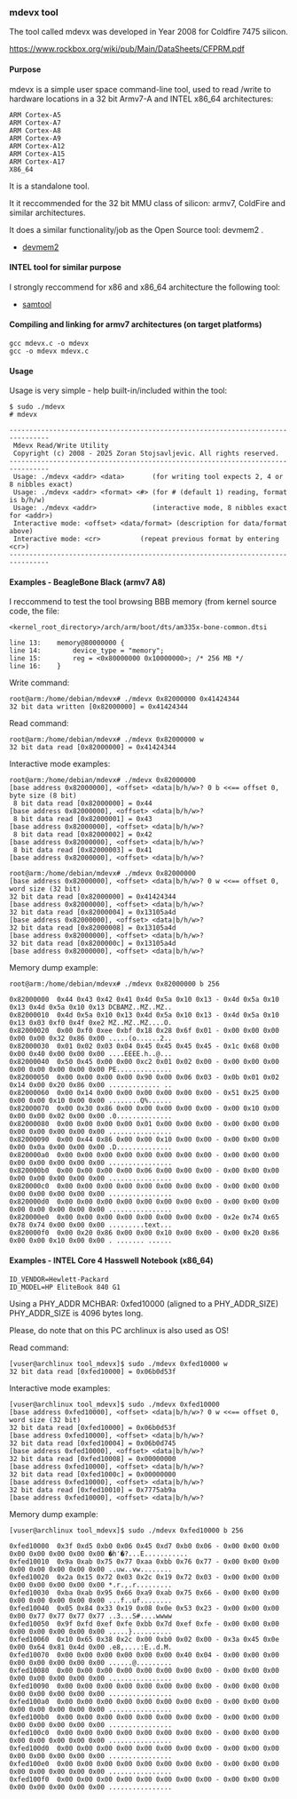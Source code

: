 ### mdevx tool

The tool called mdevx was developed in Year 2008 for Coldfire
7475 silicon.

https://www.rockbox.org/wiki/pub/Main/DataSheets/CFPRM.pdf

#### Purpose

mdevx is a simple user space command-line tool, used to read
/write to hardware locations in a 32 bit Armv7-A and INTEL
x86_64 architectures:

	ARM Cortex-A5
	ARM Cortex-A7
	ARM Cortex-A8
	ARM Cortex-A9
	ARM Cortex-A12
	ARM Cortex-A15
	ARM Cortex-A17
	X86_64

It is a standalone tool.

It it reccommended for the 32 bit MMU class of silicon: armv7,
ColdFire and similar architectures.

It does a similar functionality/job as the Open Source tool:
devmem2 .

* [devmem2](https://github.com/hackndev/tools/blob/master/devmem2.c)

#### INTEL tool for similar purpose

I strongly reccommend for x86 and x86_64 architecture the
following tool:

* [samtool](https://github.com/Intel-ADSC/samtool)

#### Compiling and linking for armv7 architectures (on target platforms)

	gcc mdevx.c -o mdevx
	gcc -o mdevx mdevx.c

#### Usage

Usage is very simple - help built-in/included within the tool:

	$ sudo ./mdevx
	# mdevx

	--------------------------------------------------------------------------------
	 Mdevx Read/Write Utility
	 Copyright (c) 2008 - 2025 Zoran Stojsavljevic. All rights reserved.
	--------------------------------------------------------------------------------
	 Usage: ./mdevx <addr> <data>       (for writing tool expects 2, 4 or 8 nibbles exact)
	 Usage: ./mdevx <addr> <format> <#> (for # (default 1) reading, format is b/h/w)
	 Usage: ./mdevx <addr>              (interactive mode, 8 nibbles exact for <addr>)
	 Interactive mode: <offset> <data/format> (description for data/format above)
	 Interactive mode: <cr>          (repeat previous format by entering <cr>)
	--------------------------------------------------------------------------------

#### Examples - BeagleBone Black (armv7 A8)

I reccommend to test the tool browsing BBB memory (from kernel
source code, the file:

	<kernel_root_directory>/arch/arm/boot/dts/am335x-bone-common.dtsi

	line 13:	memory@80000000 {
	line 14:		device_type = "memory";
	line 15:		reg = <0x80000000 0x10000000>; /* 256 MB */
	line 16:	}

Write command:

	root@arm:/home/debian/mdevx# ./mdevx 0x82000000 0x41424344
	32 bit data written [0x82000000] = 0x41424344

Read command:

	root@arm:/home/debian/mdevx# ./mdevx 0x82000000 w
	32 bit data read [0x82000000] = 0x41424344

Interactive mode examples:

	root@arm:/home/debian/mdevx# ./mdevx 0x82000000
	[base address 0x82000000], <offset> <data|b/h/w>? 0 b <<== offset 0, byte size (8 bit)
	 8 bit data read [0x82000000] = 0x44
	[base address 0x82000000], <offset> <data|b/h/w>?
	 8 bit data read [0x82000001] = 0x43
	[base address 0x82000000], <offset> <data|b/h/w>?
	 8 bit data read [0x82000002] = 0x42
	[base address 0x82000000], <offset> <data|b/h/w>?
	 8 bit data read [0x82000003] = 0x41
	[base address 0x82000000], <offset> <data|b/h/w>?

	root@arm:/home/debian/mdevx# ./mdevx 0x82000000
	[base address 0x82000000], <offset> <data|b/h/w>? 0 w <<== offset 0, word size (32 bit)
	32 bit data read [0x82000000] = 0x41424344
	[base address 0x82000000], <offset> <data|b/h/w>?
	32 bit data read [0x82000004] = 0x13105a4d
	[base address 0x82000000], <offset> <data|b/h/w>?
	32 bit data read [0x82000008] = 0x13105a4d
	[base address 0x82000000], <offset> <data|b/h/w>?
	32 bit data read [0x8200000c] = 0x13105a4d
	[base address 0x82000000], <offset> <data|b/h/w>?

Memory dump example:

	root@arm:/home/debian/mdevx# ./mdevx 0x82000000 b 256

	0x82000000  0x44 0x43 0x42 0x41 0x4d 0x5a 0x10 0x13 - 0x4d 0x5a 0x10 0x13 0x4d 0x5a 0x10 0x13 DCBAMZ..MZ..MZ..
	0x82000010  0x4d 0x5a 0x10 0x13 0x4d 0x5a 0x10 0x13 - 0x4d 0x5a 0x10 0x13 0x03 0xf0 0x4f 0xe2 MZ..MZ..MZ....O.
	0x82000020  0x00 0xf0 0xee 0xbf 0x18 0x28 0x6f 0x01 - 0x00 0x00 0x00 0x00 0x00 0x32 0x86 0x00 .....(o......2..
	0x82000030  0x01 0x02 0x03 0x04 0x45 0x45 0x45 0x45 - 0x1c 0x68 0x00 0x00 0x40 0x00 0x00 0x00 ....EEEE.h..@...
	0x82000040  0x50 0x45 0x00 0x00 0xc2 0x01 0x02 0x00 - 0x00 0x00 0x00 0x00 0x00 0x00 0x00 0x00 PE..............
	0x82000050  0x00 0x00 0x00 0x00 0x90 0x00 0x06 0x03 - 0x0b 0x01 0x02 0x14 0x00 0x20 0x86 0x00 ............. ..
	0x82000060  0x00 0x14 0x00 0x00 0x00 0x00 0x00 0x00 - 0x51 0x25 0x00 0x00 0x00 0x10 0x00 0x00 ........Q%......
	0x82000070  0x00 0x30 0x86 0x00 0x00 0x00 0x00 0x00 - 0x00 0x10 0x00 0x00 0x00 0x02 0x00 0x00 .0..............
	0x82000080  0x00 0x00 0x00 0x00 0x01 0x00 0x00 0x00 - 0x00 0x00 0x00 0x00 0x00 0x00 0x00 0x00 ................
	0x82000090  0x00 0x44 0x86 0x00 0x00 0x10 0x00 0x00 - 0x00 0x00 0x00 0x00 0x0a 0x00 0x00 0x00 .D..............
	0x820000a0  0x00 0x00 0x00 0x00 0x00 0x00 0x00 0x00 - 0x00 0x00 0x00 0x00 0x00 0x00 0x00 0x00 ................
	0x820000b0  0x00 0x00 0x00 0x00 0x06 0x00 0x00 0x00 - 0x00 0x00 0x00 0x00 0x00 0x00 0x00 0x00 ................
	0x820000c0  0x00 0x00 0x00 0x00 0x00 0x00 0x00 0x00 - 0x00 0x00 0x00 0x00 0x00 0x00 0x00 0x00 ................
	0x820000d0  0x00 0x00 0x00 0x00 0x00 0x00 0x00 0x00 - 0x00 0x00 0x00 0x00 0x00 0x00 0x00 0x00 ................
	0x820000e0  0x00 0x00 0x00 0x00 0x00 0x00 0x00 0x00 - 0x2e 0x74 0x65 0x78 0x74 0x00 0x00 0x00 .........text...
	0x820000f0  0x00 0x20 0x86 0x00 0x00 0x10 0x00 0x00 - 0x00 0x20 0x86 0x00 0x00 0x10 0x00 0x00 . ....... ......

#### Examples - INTEL Core 4 Hasswell Notebook (x86_64)

	ID_VENDOR=Hewlett-Packard
	ID_MODEL=HP EliteBook 840 G1

Using a PHY_ADDR MCHBAR: 0xfed10000 (aligned to a PHY_ADDR_SIZE)
PHY_ADDR_SIZE is 4096 bytes long.

Please, do note that on this PC archlinux is also used as OS!

Read command:

	[vuser@archlinux tool_mdevx]$ sudo ./mdevx 0xfed10000 w
	32 bit data read [0xfed10000] = 0x06b0d53f

Interactive mode examples:

	[vuser@archlinux tool_mdevx]$ sudo ./mdevx 0xfed10000
	[base address 0xfed10000], <offset> <data|b/h/w>? 0 w <<== offset 0, word size (32 bit)
	32 bit data read [0xfed10000] = 0x06b0d53f
	[base address 0xfed10000], <offset> <data|b/h/w>?
	32 bit data read [0xfed10004] = 0x06b0d745
	[base address 0xfed10000], <offset> <data|b/h/w>?
	32 bit data read [0xfed10008] = 0x00000000
	[base address 0xfed10000], <offset> <data|b/h/w>?
	32 bit data read [0xfed1000c] = 0x00000000
	[base address 0xfed10000], <offset> <data|b/h/w>?
	32 bit data read [0xfed10010] = 0x7775ab9a
	[base address 0xfed10000], <offset> <data|b/h/w>?

Memory dump example:

	[vuser@archlinux tool_mdevx]$ sudo ./mdevx 0xfed10000 b 256

	0xfed10000  0x3f 0xd5 0xb0 0x06 0x45 0xd7 0xb0 0x06 - 0x00 0x00 0x00 0x00 0x00 0x00 0x00 0x00 �h٬�?...E...........
	0xfed10010  0x9a 0xab 0x75 0x77 0xaa 0xbb 0x76 0x77 - 0x00 0x00 0x00 0x00 0x00 0x00 0x00 0x00 ..uw..vw........
	0xfed10020  0x2a 0x15 0x72 0x03 0x2c 0x19 0x72 0x03 - 0x00 0x00 0x00 0x00 0x00 0x00 0x00 0x00 *.r.,.r.........
	0xfed10030  0xba 0xab 0x95 0x66 0xa9 0xab 0x75 0x66 - 0x00 0x00 0x00 0x00 0x00 0x00 0x00 0x00 ...f..uf........
	0xfed10040  0x05 0x84 0x33 0x19 0x08 0x0e 0x53 0x23 - 0x00 0x00 0x00 0x00 0x77 0x77 0x77 0x77 ..3...S#....wwww
	0xfed10050  0x9f 0xfd 0xef 0xfe 0xbb 0x7d 0xef 0xfe - 0x00 0x00 0x00 0x00 0x00 0x00 0x00 0x00 .....}..........
	0xfed10060  0x10 0x65 0x38 0x2c 0x00 0xb0 0x02 0x00 - 0x3a 0x45 0x0e 0x00 0x64 0x81 0x4d 0x00 .e8,....:E..d.M.
	0xfed10070  0x00 0x00 0x00 0x00 0x00 0x00 0x40 0x04 - 0x00 0x00 0x00 0x00 0x00 0x00 0x00 0x00 ......@.........
	0xfed10080  0x00 0x00 0x00 0x00 0x00 0x00 0x00 0x00 - 0x00 0x00 0x00 0x00 0x00 0x00 0x00 0x00 ................
	0xfed10090  0x00 0x00 0x00 0x00 0x00 0x00 0x00 0x00 - 0x00 0x00 0x00 0x00 0x00 0x00 0x00 0x00 ................
	0xfed100a0  0x00 0x00 0x00 0x00 0x00 0x00 0x00 0x00 - 0x00 0x00 0x00 0x00 0x00 0x00 0x00 0x00 ................
	0xfed100b0  0x00 0x00 0x00 0x00 0x00 0x00 0x00 0x00 - 0x00 0x00 0x00 0x00 0x00 0x00 0x00 0x00 ................
	0xfed100c0  0x00 0x00 0x00 0x00 0x00 0x00 0x00 0x00 - 0x00 0x00 0x00 0x00 0x00 0x00 0x00 0x00 ................
	0xfed100d0  0x00 0x00 0x00 0x00 0x00 0x00 0x00 0x00 - 0x00 0x00 0x00 0x00 0x00 0x00 0x00 0x00 ................
	0xfed100e0  0x00 0x00 0x00 0x00 0x00 0x00 0x00 0x00 - 0x00 0x00 0x00 0x00 0x00 0x00 0x00 0x00 ................
	0xfed100f0  0x00 0x00 0x00 0x00 0x00 0x00 0x00 0x00 - 0x00 0x00 0x00 0x00 0x00 0x00 0x00 0x00 ................

